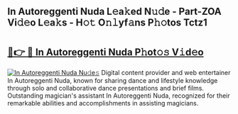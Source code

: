 ## In Autoreggenti Nuda L𝚎a𝚔ed N𝚞𝚍e - Part-ZOA Vi𝚍𝚎o L𝚎a𝚔s - H𝚘𝚝 O𝚗𝚕yf𝚊ns P𝚑𝚘tos Tctz1

# <h2><a href="http://kf45mj.oniu.top/?m=In+Autoreggenti+Nuda">🔗👉 🔴 In Autoreggenti Nuda P𝚑ot𝚘𝚜 V𝚒d𝚎o</a></h2>

[![In Autoreggenti Nuda Nu𝚍e𝚜](https://i.imgur.com/0qMVB7G.gif)](http://kf45mj.oniu.top/?m=In+Autoreggenti+Nuda)
Digital content provider and web entertainer In Autoreggenti Nuda, known for sharing dance and lifestyle knowledge through solo and collaborative dance presentations and brief films. Outstanding magician's assistant In Autoreggenti Nuda, recognized for their remarkable abilities and accomplishments in assisting magicians.  
